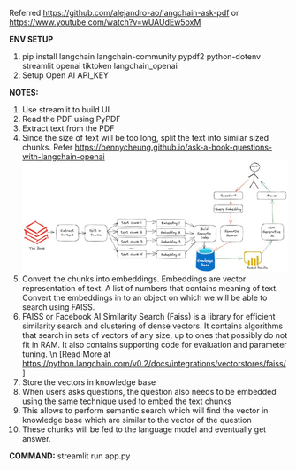 
Referred https://github.com/alejandro-ao/langchain-ask-pdf or https://www.youtube.com/watch?v=wUAUdEw5oxM

**ENV SETUP**
1) pip install langchain langchain-community pypdf2 python-dotenv streamlit openai tiktoken langchain_openai
2) Setup Open AI API_KEY

**NOTES:**
1) Use streamlit to build UI
2) Read the PDF using PyPDF
3) Extract text from the PDF
4) Since the size of text will be too long, split the text into similar sized chunks. 
    Refer https://bennycheung.github.io/ask-a-book-questions-with-langchain-openai
    ![img.png](img.png)
5) Convert the chunks into embeddings. Embeddings are vector representation of text. A list of numbers that contains meaning of text. Convert the embeddings in to an object on which we will be able to search using FAISS.
6) FAISS or Facebook AI Similarity Search (Faiss) is a library for efficient similarity search and clustering of dense vectors. It contains algorithms that search in sets of vectors of any size, up to ones that possibly do not fit in RAM. It also contains supporting code for evaluation and parameter tuning. \n [Read More at https://python.langchain.com/v0.2/docs/integrations/vectorstores/faiss/]
7) Store the vectors in knowledge base 
8) When users asks questions, the question also needs to be embedded using the same technique used to embed the text chunks 
9) This allows to perform semantic search which will find the vector in knowledge base which are similar to the vector of the question 
10) These chunks will be fed to the language model and eventually get answer.

**COMMAND:**
streamlit run app.py